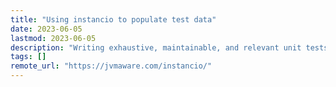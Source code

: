 ```yaml
---
title: "Using instancio to populate test data"
date: 2023-06-05
lastmod: 2023-06-05
description: "Writing exhaustive, maintainable, and relevant unit tests are essential to the software delivery lifecycle. But it can quickly become a tedious task, especially while working with large message payloads with a significant number of attributes. Moreover, the relevant test data is governed by many factors, like patterns, mandatory or optional attributes, and value ranges, to name a few. One option is to source this data directly from production or a production-like environment, but depending on the application you are working on, using actual production-like data for testing may not be the best option always due to various data governance rules."
tags: []
remote_url: "https://jvmaware.com/instancio/"
---
```

